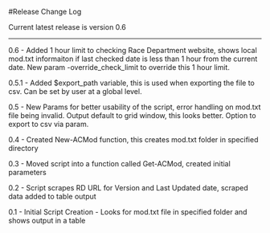 #Release Change Log

Current latest release is version 0.6

----

0.6 - Added 1 hour limit to checking Race Department website, shows local mod.txt informaiton if last checked date is less than 1 hour from the current date.  New param -override_check_limit to override this 1 hour limit.

0.5.1 - Added $export_path variable, this is used when exporting the file to csv.  Can be set by user at a global level.

0.5 - New Params for better usability of the script, error handling on mod.txt file being invalid.  Output default to grid window, this looks better.  Option to export to csv via param.

0.4 - Created New-ACMod function, this creates mod.txt folder in specified directory

0.3 - Moved script into a function called Get-ACMod, created initial parameters

0.2 - Script scrapes RD URL for Version and Last Updated date, scraped data added to table output

0.1 - Initial Script Creation - Looks for mod.txt file in specified folder and shows output in a table

